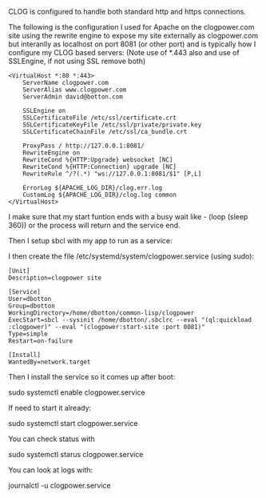 CLOG is configured to handle both standard http and https connections.

The following is the configuration I used for Apache on the clogpower.com
site using the rewrite engine to expose my site externally as clogpower.com
but interanlly as localhost on port 8081 (or other port) and is typically 
how I configure my CLOG based servers:
(Note use of *.443 also and use of SSLEngine, if not using SSL remove both)

```
<VirtualHost *:80 *:443>
    ServerName clogpower.com
    ServerAlias www.clogpower.com
    ServerAdmin david@botton.com

    SSLEngine on
    SSLCertificateFile /etc/ssl/certificate.crt
    SSLCertificateKeyFile /etc/ssl/private/private.key
    SSLCertificateChainFile /etc/ssl/ca_bundle.crt

    ProxyPass / http://127.0.0.1:8081/
    RewriteEngine on
    RewriteCond %{HTTP:Upgrade} websocket [NC]
    RewriteCond %{HTTP:Connection} upgrade [NC]
    RewriteRule ^/?(.*) "ws://127.0.0.1:8081/$1" [P,L]

    ErrorLog ${APACHE_LOG_DIR}/clog.err.log
    CustomLog ${APACHE_LOG_DIR}/clog.log common
</VirtualHost>
```

I make sure that my start funtion ends with a busy wait like - (loop (sleep 360))
or the process will return and the service end.

Then I setup sbcl with my app to run as a service:

I then create the file /etc/systemd/system/clogpower.service (using sudo):

```
[Unit]
Description=clogpower site

[Service]
User=dbotton
Group=dbotton
WorkingDirectory=/home/dbotton/common-lisp/clogpower
ExecStart=sbcl --sysinit /home/dbotton/.sbclrc --eval "(ql:quickload :clogpower)" --eval "(clogpower:start-site :port 8081)"
Type=simple
Restart=on-failure

[Install]
WantedBy=network.target
```

Then I install the service so it comes up after boot:

sudo systemctl enable clogpower.service

If need to start it already:

sudo systemctl start clogpower.service

You can check status with

sudo systemctl starus clogpower.service

You can look at logs with:

journalctl -u clogpower.service
